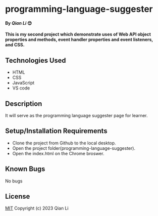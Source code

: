 # programming-language-suggester

#### By _Qian Li_ 😊

#### This is my second project which demonstrate uses of Web API object properties and methods, event handler properties and event listeners, and CSS. 

## Technologies Used

* HTML
* CSS
* JavaScript
* VS code

## Description

It will serve as the programming language suggester page for learner.

## Setup/Installation Requirements

* Clone the project from Github to the local desktop.
* Open the project folder(programming-language-suggester).
* Open the index.html on the Chrome broswer.

## Known Bugs

No bugs 

## License
[MIT](license.txt)
Copyright (c) 2023 Qian Li